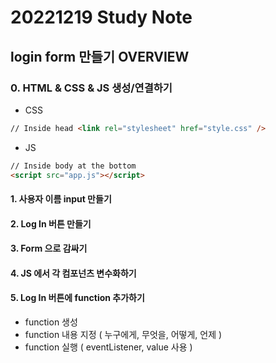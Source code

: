 # 20221219 Study Note

## login form 만들기 OVERVIEW

### 0. HTML & CSS & JS 생성/연결하기

- CSS

```html
// Inside head <link rel="stylesheet" href="style.css" />
```

- JS

```html
// Inside body at the bottom
<script src="app.js"></script>
```

#### 1. 사용자 이름 input 만들기

#### 2. Log In 버튼 만들기

#### 3. Form 으로 감싸기

#### 4. JS 에서 각 컴포넌츠 변수화하기

#### 5. Log In 버튼에 function 추가하기

- function 생성
- function 내용 지정 ( 누구에게, 무엇을, 어떻게, 언제 )
- function 실행 ( eventListener, value 사용 )
